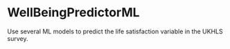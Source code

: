 # WellBeingPredictorML
Use several ML models to predict the life satisfaction variable in the UKHLS survey.
